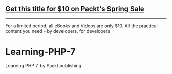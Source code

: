 ## [Get this title for $10 on Packt's Spring Sale](https://www.packt.com/B05196?utm_source=github&utm_medium=packt-github-repo&utm_campaign=spring_10_dollar_2022)
-----
For a limited period, all eBooks and Videos are only $10. All the practical content you need \- by developers, for developers

# Learning-PHP-7
Learning PHP 7, by Packt publishing
